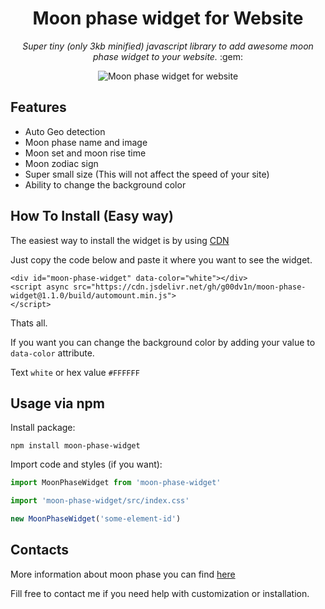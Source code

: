 <h1 align="center">Moon phase widget for Website</h1>
<p align="center"><i>Super tiny (only 3kb minified) javascript library to add awesome moon phase widget to your website. </i>:gem:</p>
<p align="center">
  <img src="https://github.com/g00dv1n/moon-phase-widget/raw/master/screenshots/example1.png?raw=true" alt="Moon phase widget for website" style="max-width:75%;">
</p>

## Features
* Auto Geo detection
* Moon phase name and image
* Moon set and moon rise time
* Moon zodiac sign
* Super small size (This will not affect the speed of your site)
* Ability to change the background color

## How To Install (Easy way)
The easiest way to install the widget is by using [CDN](https://www.jsdelivr.com/package/gh/g00dv1n/moon-phase-widget)

Just copy the code below and paste it where you want to see the widget.

```
<div id="moon-phase-widget" data-color="white"></div>
<script async src="https://cdn.jsdelivr.net/gh/g00dv1n/moon-phase-widget@1.1.0/build/automount.min.js">
</script>
```
Thats all.

If you want you can change the background color by adding your value to ```data-color``` attribute.

Text ```white``` or hex value ```#FFFFFF```


## Usage via npm

Install package:

```
npm install moon-phase-widget
```
Import code and styles (if you want):
```javascript
import MoonPhaseWidget from 'moon-phase-widget'

import 'moon-phase-widget/src/index.css'

new MoonPhaseWidget('some-element-id')
```

## Contacts
More information about moon phase you can find [here](https://moonorganizer.com/en/moon-phase-for-today/)

Fill free to contact me if you need help with customization or installation.
